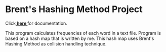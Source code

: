 # Brent's Hashing Method Project

Click<a href="https://furkankayar.github.io/Brent-sHashMethod" target="_blank"><strong> here </strong></a> for documentation.

  This program calculates frequencies of each word in a text file. Program is based on a hash map that is written by me. This hash map uses Brent's Hashing Method as collision handling technique. 
  
